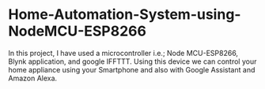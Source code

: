 # Home-Automation-System-using-NodeMCU-ESP8266

In this project, I have used a microcontroller i.e.; Node MCU-ESP8266, Blynk application, and google IFFTTT. 
Using this device we can control your home appliance using your Smartphone and also with Google Assistant and Amazon Alexa. 
